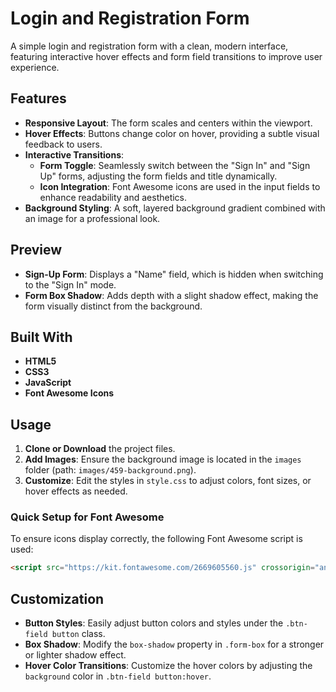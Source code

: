 # Login and Registration Form

A simple login and registration form with a clean, modern interface, featuring interactive hover effects and form field transitions to improve user experience.

## Features

- **Responsive Layout**: The form scales and centers within the viewport.
- **Hover Effects**: Buttons change color on hover, providing a subtle visual feedback to users.
- **Interactive Transitions**:
  - **Form Toggle**: Seamlessly switch between the "Sign In" and "Sign Up" forms, adjusting the form fields and title dynamically.
  - **Icon Integration**: Font Awesome icons are used in the input fields to enhance readability and aesthetics.
- **Background Styling**: A soft, layered background gradient combined with an image for a professional look.

## Preview

- **Sign-Up Form**: Displays a "Name" field, which is hidden when switching to the "Sign In" mode.
- **Form Box Shadow**: Adds depth with a slight shadow effect, making the form visually distinct from the background.

## Built With

- **HTML5**
- **CSS3**
- **JavaScript**
- **Font Awesome Icons**

## Usage

1. **Clone or Download** the project files.
2. **Add Images**: Ensure the background image is located in the `images` folder (path: `images/459-background.png`).
3. **Customize**: Edit the styles in `style.css` to adjust colors, font sizes, or hover effects as needed.

### Quick Setup for Font Awesome

To ensure icons display correctly, the following Font Awesome script is used:
```html
<script src="https://kit.fontawesome.com/2669605560.js" crossorigin="anonymous"></script>
```

## Customization

- **Button Styles**: Easily adjust button colors and styles under the `.btn-field button` class.
- **Box Shadow**: Modify the `box-shadow` property in `.form-box` for a stronger or lighter shadow effect.
- **Hover Color Transitions**: Customize the hover colors by adjusting the `background` color in `.btn-field button:hover`.

